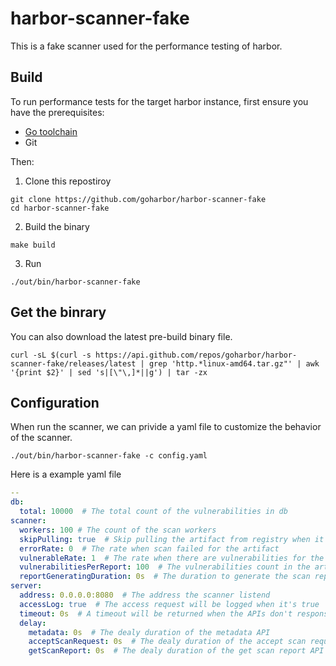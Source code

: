 # harbor-scanner-fake

This is a fake scanner used for the performance testing of harbor.

## Build

To run performance tests for the target harbor instance, first ensure you have the prerequisites:

- [Go toolchain](https://go101.org/article/go-toolchain.html)
- Git

Then:

1. Clone this repostiroy
  ```shell
  git clone https://github.com/goharbor/harbor-scanner-fake
  cd harbor-scanner-fake
  ```

2. Build the binary
  ```shell
  make build
  ```

3. Run
  ```shell
  ./out/bin/harbor-scanner-fake
  ```

## Get the binrary
You can also download the latest pre-build binary file.

```shell
curl -sL $(curl -s https://api.github.com/repos/goharbor/harbor-scanner-fake/releases/latest | grep 'http.*linux-amd64.tar.gz"' | awk '{print $2}' | sed 's|[\"\,]*||g') | tar -zx
```

## Configuration

When run the scanner, we can privide a yaml file to customize the behavior of the scanner.

```shell
./out/bin/harbor-scanner-fake -c config.yaml
```

Here is a example yaml file

```yaml
--
db:
  total: 10000  # The total count of the vulnerabilities in db
scanner:
  workers: 100 # The count of the scan workers
  skipPulling: true  # Skip pulling the artifact from registry when it's true
  errorRate: 0  # The rate when scan failed for the artifact
  vulnerableRate: 1  # The rate when there are vulnerabilities for the artifact
  vulnerabilitiesPerReport: 100  # The vulnerabilities count in the artifact
  reportGeneratingDuration: 0s  # The duration to generate the scan report after artifact pulled
server:
  address: 0.0.0.0:8080  # The address the scanner listend
  accessLog: true  # The access request will be logged when it's true
  timeout: 0s  # A timeout will be returned when the APIs don't response after this time duration
  delay:
    metadata: 0s  # The dealy duration of the metadata API
    acceptScanRequest: 0s  # The dealy duration of the accept scan request API
    getScanReport: 0s  # The dealy duration of the get scan report API
```
